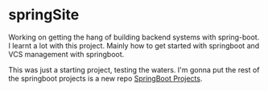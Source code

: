 # springSite

Working on getting the hang of building backend systems with spring-boot.
I learnt a lot with this project. Mainly how to get started with springboot and VCS management with springboot.

This was just a starting project, testing the waters. I'm gonna put the rest of the springboot projects is a new repo [SpringBoot Projects]().